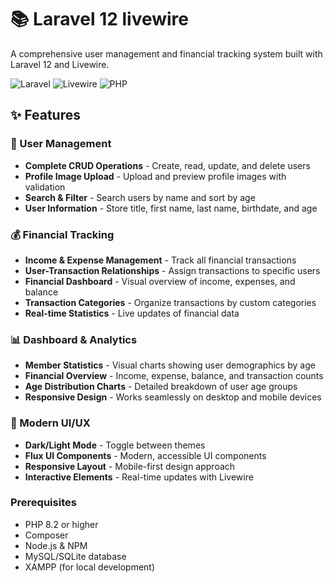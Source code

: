 # 📚 Laravel 12 livewire

A comprehensive user management and financial tracking system built with Laravel 12 and Livewire.

![Laravel](https://img.shields.io/badge/Laravel-11.x-red.svg)
![Livewire](https://img.shields.io/badge/Livewire-3.x-blue.svg)
![PHP](https://img.shields.io/badge/PHP-8.2+-purple.svg)

## ✨ Features

### 👥 User Management
- **Complete CRUD Operations** - Create, read, update, and delete users
- **Profile Image Upload** - Upload and preview profile images with validation
- **Search & Filter** - Search users by name and sort by age
- **User Information** - Store title, first name, last name, birthdate, and age

### 💰 Financial Tracking
- **Income & Expense Management** - Track all financial transactions
- **User-Transaction Relationships** - Assign transactions to specific users
- **Financial Dashboard** - Visual overview of income, expenses, and balance
- **Transaction Categories** - Organize transactions by custom categories
- **Real-time Statistics** - Live updates of financial data

### 📊 Dashboard & Analytics
- **Member Statistics** - Visual charts showing user demographics by age
- **Financial Overview** - Income, expense, balance, and transaction counts
- **Age Distribution Charts** - Detailed breakdown of user age groups
- **Responsive Design** - Works seamlessly on desktop and mobile devices

### 🎨 Modern UI/UX
- **Dark/Light Mode** - Toggle between themes
- **Flux UI Components** - Modern, accessible UI components
- **Responsive Layout** - Mobile-first design approach
- **Interactive Elements** - Real-time updates with Livewire

### Prerequisites
- PHP 8.2 or higher
- Composer
- Node.js & NPM
- MySQL/SQLite database
- XAMPP (for local development)
